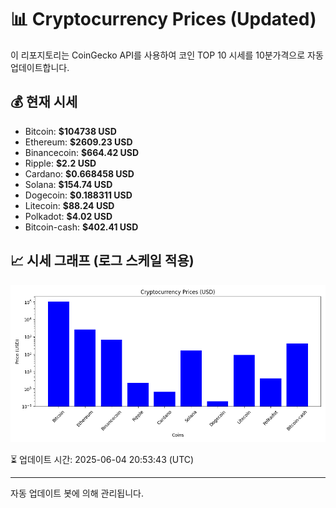 
# 📊 Cryptocurrency Prices (Updated)

이 리포지토리는 CoinGecko API를 사용하여 코인 TOP 10 시세를 10분가격으로 자동 업데이트합니다.

## 💰 현재 시세
- Bitcoin: **$104738 USD**
- Ethereum: **$2609.23 USD**
- Binancecoin: **$664.42 USD**
- Ripple: **$2.2 USD**
- Cardano: **$0.668458 USD**
- Solana: **$154.74 USD**
- Dogecoin: **$0.188311 USD**
- Litecoin: **$88.24 USD**
- Polkadot: **$4.02 USD**
- Bitcoin-cash: **$402.41 USD**

## 📈 시세 그래프 (로그 스케일 적용)
![Crypto Prices](crypto_prices.png)

⏳ 업데이트 시간: 2025-06-04 20:53:43 (UTC)

---
자동 업데이트 봇에 의해 관리됩니다.
